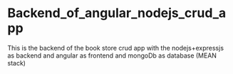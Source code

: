 # Backend_of_angular_nodejs_crud_app
This is the backend of the book store crud app with the nodejs+expressjs as backend and angular as frontend and mongoDb as database (MEAN stack)
